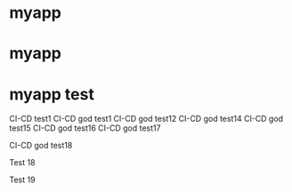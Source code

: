 # myapp
# myapp
# myapp test
CI-CD test1
CI-CD god test1
CI-CD god test12
CI-CD god test14
CI-CD god test15
CI-CD god test16
CI-CD god test17

CI-CD god test18

Test 18

Test 19

